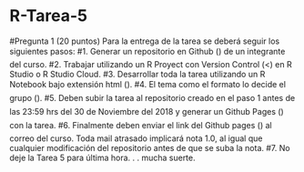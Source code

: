 # R-Tarea-5
#Pregunta 1 (20 puntos) Para la entrega de la tarea se deberá seguir los siguientes pasos:
#1. Generar un repositorio en Github () de un integrante del curso. 
#2. Trabajar utilizando un R Proyect con Version Control (<) en R Studio o R Studio Cloud.
#3. Desarrollar toda la tarea utilizando un R Notebook bajo extensión html ().
#4. El tema como el formato lo decide el grupo ().
#5. Deben subir la tarea al repositorio creado en el paso 1 antes de las 23:59 hrs del 30 de Noviembre del 2018 y generar un Github Pages () con la tarea.
#6. Finalmente deben enviar el link del Github pages () al correo del curso. Toda mail atrasado implicará nota 1.0, al igual que cualquier modificación del repositorio antes de que se suba la nota.
#7. No deje la Tarea 5 para última hora. . . mucha suerte.
